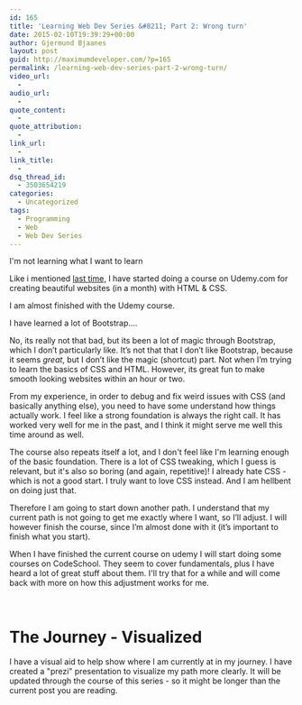 ```yaml
---
id: 165
title: 'Learning Web Dev Series &#8211; Part 2: Wrong turn'
date: 2015-02-10T19:39:29+00:00
author: Gjermund Bjaanes
layout: post
guid: http://maximumdeveloper.com/?p=165
permalink: /learning-web-dev-series-part-2-wrong-turn/
video_url:
  - 
audio_url:
  - 
quote_content:
  - 
quote_attribution:
  - 
link_url:
  - 
link_title:
  - 
dsq_thread_id:
  - 3503654219
categories:
  - Uncategorized
tags:
  - Programming
  - Web
  - Web Dev Series
---
```

I'm not learning what I want to learn

<!--more-->
Like i mentioned <a title="Learning Web Dev Series – Part 1: Starting point" href="http://maximumdeveloper.com/learning-web-dev-series-part-1-starting-point/" target="_blank">last time,</a> I have started doing a course on Udemy.com for creating beautiful websites (in a month) with HTML & CSS.

I am almost finished with the Udemy course.

I have learned a lot of Bootstrap....

No, its really not that bad, but its been a lot of magic through Bootstrap, which I don’t particularly like. It’s not that that I don’t like Bootstrap, because it seems _great_, but I don’t like the magic (shortcut) part. Not when I’m trying to learn the basics of CSS and HTML. However, its great fun to make smooth looking websites within an hour or two.

From my experience, in order to debug and fix weird issues with CSS (and basically anything else), you need to have some understand how things actually work. I feel like a strong foundation is always the right call. It has worked very well for me in the past, and I think it might serve me well this time around as well.

The course also repeats itself a lot, and I don't feel like I'm learning enough of the basic foundation. There is a lot of CSS tweaking, which I guess is relevant, but it's also so boring (and again, repetitive)! I already hate CSS - which is not a good start. I truly want to love CSS instead. And I am hellbent on doing just that.

Therefore I am going to start down another path. I understand that my current path is not going to get me exactly where I want, so I’ll adjust. I will however finish the course, since I’m almost done with it (it’s important to finish what you start).

When I have finished the current course on udemy I will start doing some courses on CodeSchool. They seem to cover fundamentals, plus I have heard a lot of great stuff about them. I'll try that for a while and will come back with more on how this adjustment works for me.

&nbsp;

# The Journey - Visualized

I have a visual aid to help show where I am currently at in my journey. I have created a "prezi" presentation to visualize my path more clearly. It will be updated through the course of this series - so it might be longer than the current post you are reading.
  
<!-- Generated using Prezi Embedder. Get yours here: http://wordpress.org/plugins/prezi-embedder/ -->

<div class="addtoany_share_save_container addtoany_content_bottom">
  <div class="a2a_kit a2a_kit_size_32 addtoany_list a2a_target" id="wpa2a_14">
    <a class="a2a_button_facebook" href="http://www.addtoany.com/add_to/facebook?linkurl=http%3A%2F%2Fgjermundbjaanes.com%2Flearning-web-dev-series-part-2-wrong-turn%2F&linkname=Learning%20Web%20Dev%20Series%20%E2%80%93%20Part%202%3A%20Wrong%20turn" title="Facebook" rel="nofollow" target="_blank"></a><a class="a2a_button_twitter" href="http://www.addtoany.com/add_to/twitter?linkurl=http%3A%2F%2Fgjermundbjaanes.com%2Flearning-web-dev-series-part-2-wrong-turn%2F&linkname=Learning%20Web%20Dev%20Series%20%E2%80%93%20Part%202%3A%20Wrong%20turn" title="Twitter" rel="nofollow" target="_blank"></a><a class="a2a_button_google_plus" href="http://www.addtoany.com/add_to/google_plus?linkurl=http%3A%2F%2Fgjermundbjaanes.com%2Flearning-web-dev-series-part-2-wrong-turn%2F&linkname=Learning%20Web%20Dev%20Series%20%E2%80%93%20Part%202%3A%20Wrong%20turn" title="Google+" rel="nofollow" target="_blank"></a><a class="a2a_dd addtoany_share_save" href="https://www.addtoany.com/share"></a>
  </div>
</div>